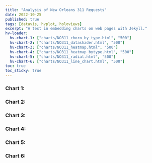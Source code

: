 ```yaml
---
title: "Analysis of New Orleans 311 Requests"
date: 2022-10-25
published: true
tags: [datavis, hvplot, holoviews]
excerpt: "A test in embedding charts on web pages with Jekyll."
hv-loader:
  hv-chart-1: ["charts/NO311_choro_by_type.html", "500"]
  hv-chart-2: ["charts/NO311_datashader.html", "500"]
  hv-chart-3: ["charts/NO311_heatmap.html", "500"]
  hv-chart-4: ["charts/NO311_heatmap_bytype.html", "500"]
  hv-chart-5: ["charts/NO311_radial.html", "500"]
  hv-chart-6: ["charts/NO311_line_chart.html", "500"]
toc: true
toc_sticky: true
---
```



### Chart 1:

<div id="hv-chart-1"></div>

### Chart 2:

<div id="hv-chart-2"></div>

### Chart 3:

<div id="hv-chart-3"></div>

### Chart 4:

<div id="hv-chart-4"></div>

### Chart 5:

<div id="hv-chart-5"></div>

### Chart 6:

<div id="hv-chart-6"></div>
